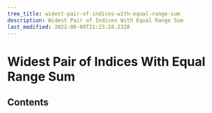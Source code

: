 ```yaml
---
tree_title: widest-pair-of-indices-with-equal-range-sum
description: Widest Pair of Indices With Equal Range Sum
last_modified: 2022-06-09T21:23:28.2328
---
```


# Widest Pair of Indices With Equal Range Sum

## Contents
